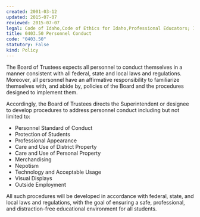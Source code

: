 ```yaml
---
created: 2001-03-12
updated: 2015-07-07
reviewed: 2015-07-07
legal: Code of Idaho,Code of Ethics for Idaho,Professional Educators; IDAPA,08.02.02.076
title: 0403.50 Personnel Conduct
code: "0403.50"
statutory: False
kind: Policy
---
```


The Board of Trustees expects all personnel to conduct themselves in a manner consistent with all federal, state and local laws and regulations.  Moreover, all personnel have an affirmative responsibility to familiarize themselves with, and abide by, policies of the Board and the procedures designed to implement them.

Accordingly, the Board of Trustees directs the Superintendent or designee to develop procedures to address personnel conduct including but not limited to:

- Personnel Standard of Conduct
- Protection of Students
- Professional Appearance
- Care and Use of District Property
- Care and Use of Personal Property
- Merchandising
- Nepotism
- Technology and Acceptable Usage
- Visual Displays
- Outside Employment

All such procedures will be developed in accordance with federal, state, and local laws and regulations, with the goal of ensuring a safe, professional, and distraction-free educational environment for all students.
